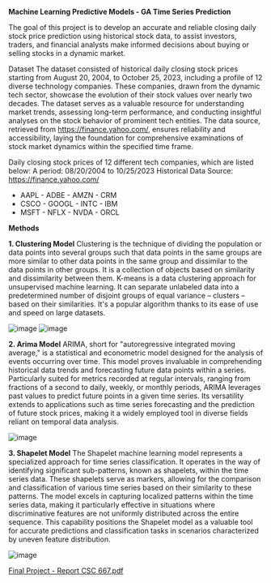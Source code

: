 **Machine Learning Predictive Models - GA Time Series Prediction**


The goal of this project is to develop an accurate and reliable closing daily stock price prediction using historical stock data, to assist investors, traders, and
financial analysts make informed decisions about buying or selling stocks in a dynamic market.

Dataset
The dataset consisted of historical daily closing stock prices starting from August 20, 2004, to October 25, 2023, including a profile of 12 diverse technology companies.
These companies, drawn from the dynamic tech sector, showcase the evolution of their stock values over nearly two decades. The dataset serves as a valuable resource for
understanding market trends, assessing long-term performance, and conducting insightful analyses on the stock behavior of prominent tech entities. The data source,
retrieved from https://finance.yahoo.com/, ensures reliability and accessibility, laying the foundation for comprehensive examinations of stock market dynamics within the
specified time frame.

Daily closing stock prices of 12 different tech companies, which are listed below:
A period: 08/20/2004 to 10/25/2023
Historical Data Source: https://finance.yahoo.com/

- AAPL - ADBE - AMZN - CRM
- CSCO - GOOGL - INTC - IBM
- MSFT - NFLX - NVDA - ORCL

**Methods**

**1. Clustering Model**
Clustering is the technique of dividing the population or data points into several groups such that data points in the same groups are more similar to other data points in
the same group and dissimilar to the data points in other groups. It is a collection of objects based on similarity and dissimilarity between them. 
K-means is a data clustering approach for unsupervised machine learning. It can separate unlabeled data into a predetermined number of disjoint groups of equal
variance – clusters – based on their similarities. It's a popular algorithm thanks to its ease of use and speed on large datasets.

![image](https://github.com/aaleksandraristic/Machine-Learning-Predictive-Models---GA-Time-Series-Prediction/assets/140200824/ce68ffef-1981-470d-ac8c-cdeb2a053e1c)
![image](https://github.com/aaleksandraristic/Machine-Learning-Predictive-Models---GA-Time-Series-Prediction/assets/140200824/fb06ef2a-8940-448f-9803-e4c22cae84a6)

**2. Arima Model**
ARIMA, short for "autoregressive integrated moving average," is a statistical and econometric model designed for the analysis of events occurring over time. This model
proves invaluable in comprehending historical data trends and forecasting future data points within a series. Particularly suited for metrics recorded at regular intervals,
ranging from fractions of a second to daily, weekly, or monthly periods, ARIMA leverages past values to predict future points in a given time series. Its versatility
extends to applications such as time series forecasting and the prediction of future stock prices, making it a widely employed tool in diverse fields reliant on temporal data
analysis.

![image](https://github.com/aaleksandraristic/Machine-Learning-Predictive-Models---GA-Time-Series-Prediction/assets/140200824/93aaf874-d3fb-4564-b967-f89b9480eb86)


**3. Shapelet Model**
The Shapelet machine learning model represents a specialized approach for time series classification. It operates in the way of identifying significant sub-patterns, known
as shapelets, within the time series data. These shapelets serve as markers, allowing for the comparison and classification of various time series based on their similarity to
these patterns. The model excels in capturing localized patterns within the time series data, making it particularly effective in situations where discriminative features are not
uniformly distributed across the entire sequence. This capability positions the Shapelet model as a valuable tool for accurate predictions and classification tasks in scenarios
characterized by uneven feature distribution.

![image](https://github.com/aaleksandraristic/Machine-Learning-Predictive-Models---GA-Time-Series-Prediction/assets/140200824/a3215cba-ca52-4a62-8d70-6bbec2640c05)


 
[Final Project - Report CSC 667.pdf](https://github.com/aaleksandraristic/GA-s-Stock-Prediction-/files/13533755/Final.Project.-.Report.CSC.667.pdf)
